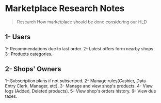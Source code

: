 # Marketplace Research Notes

> Research How marketplace should be done considering our HLD

## 1- Users
1- Recommendations due to last order.
2- Latest offers form nearby shops.
3- Products categories.

## 2- Shops' Owners
1- Subscription plans if not subscriped.
2- Manage rules(Cashier, Data-Entry Clerk, Manager, etc).
3- Manage and view shop's products.
4- View logs (Added, Deleted products).
5- View shop's orders history.
6- View due taxes.
